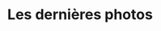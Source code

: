 ﻿---
title: 'Les dernières photos'
body_classes: modular
content:
    'items:''@page''': /03.galerie
    order:
        by: date
        dir: asc
---
